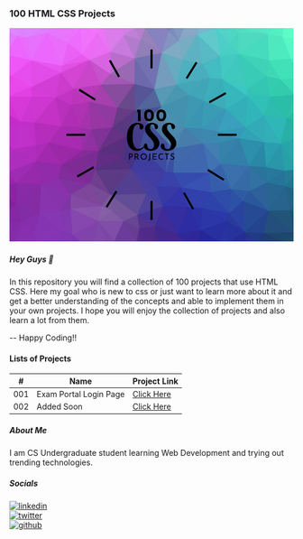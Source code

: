 ### 100 HTML CSS Projects

[![Banner](https://github.com/thisiskushal31/100-css-projects/blob/main/assets/Banner.png?raw=true)](https://github.com/thisiskushal31/100-css-projects)

##### Hey Guys 👋

In this repository you will find a collection of 100 projects that use HTML CSS. Here my goal who is new to css or just want to learn more about it and get a better understanding of the concepts and able to implement them in your own projects. I hope you will enjoy the collection of projects and also learn a lot from them.         

-- Happy Coding!!      

#### Lists of Projects

| # | Name | Project Link |
| - | ------------- | ------------- |
| 001 | Exam Portal Login Page   | [Click Here](https://github.com/thisiskushal31/100-css-projects/tree/main/exam-portal-login-page) |
| 002 | Added Soon   | [Click Here](https://github.com/thisiskushal31/100-css-projects) |

##### About Me

I am CS Undergraduate student learning Web Development and trying out trending technologies.      

##### Socials

[![linkedin](https://img.shields.io/badge/linkedin-0A66C2?style=for-the-badge&logo=linkedin&logoColor=white)](https://www.linkedin.com/in/thisiskushalgupta/)      
[![twitter](https://img.shields.io/badge/twitter-1DA1F2?style=for-the-badge&logo=twitter&logoColor=white)](https://twitter.com/thisis_kushal)      
[![github](https://img.shields.io/badge/github-0d1117?style=for-the-badge&logo=github&logoColor=white)](https://github.com/thisiskushal31/)             